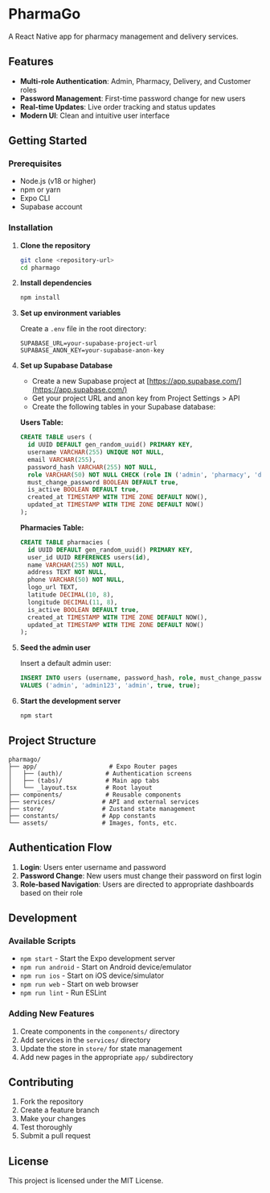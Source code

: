 # PharmaGo

A React Native app for pharmacy management and delivery services.

## Features

- **Multi-role Authentication**: Admin, Pharmacy, Delivery, and Customer roles
- **Password Management**: First-time password change for new users
- **Real-time Updates**: Live order tracking and status updates
- **Modern UI**: Clean and intuitive user interface

## Getting Started

### Prerequisites

- Node.js (v18 or higher)
- npm or yarn
- Expo CLI
- Supabase account

### Installation

1. **Clone the repository**
   ```bash
   git clone <repository-url>
   cd pharmago
   ```

2. **Install dependencies**
   ```bash
   npm install
   ```

3. **Set up environment variables**
   
   Create a `.env` file in the root directory:
   ```env
   SUPABASE_URL=your-supabase-project-url
   SUPABASE_ANON_KEY=your-supabase-anon-key
   ```

4. **Set up Supabase Database**
   
   - Create a new Supabase project at [https://app.supabase.com/](https://app.supabase.com/)
   - Get your project URL and anon key from Project Settings > API
   - Create the following tables in your Supabase database:

   **Users Table:**
   ```sql
   CREATE TABLE users (
     id UUID DEFAULT gen_random_uuid() PRIMARY KEY,
     username VARCHAR(255) UNIQUE NOT NULL,
     email VARCHAR(255),
     password_hash VARCHAR(255) NOT NULL,
     role VARCHAR(50) NOT NULL CHECK (role IN ('admin', 'pharmacy', 'delivery', 'customer')),
     must_change_password BOOLEAN DEFAULT true,
     is_active BOOLEAN DEFAULT true,
     created_at TIMESTAMP WITH TIME ZONE DEFAULT NOW(),
     updated_at TIMESTAMP WITH TIME ZONE DEFAULT NOW()
   );
   ```

   **Pharmacies Table:**
   ```sql
   CREATE TABLE pharmacies (
     id UUID DEFAULT gen_random_uuid() PRIMARY KEY,
     user_id UUID REFERENCES users(id),
     name VARCHAR(255) NOT NULL,
     address TEXT NOT NULL,
     phone VARCHAR(50) NOT NULL,
     logo_url TEXT,
     latitude DECIMAL(10, 8),
     longitude DECIMAL(11, 8),
     is_active BOOLEAN DEFAULT true,
     created_at TIMESTAMP WITH TIME ZONE DEFAULT NOW(),
     updated_at TIMESTAMP WITH TIME ZONE DEFAULT NOW()
   );
   ```

5. **Seed the admin user**
   
   Insert a default admin user:
   ```sql
   INSERT INTO users (username, password_hash, role, must_change_password, is_active)
   VALUES ('admin', 'admin123', 'admin', true, true);
   ```

6. **Start the development server**
   ```bash
   npm start
   ```

## Project Structure

```
pharmago/
├── app/                    # Expo Router pages
│   ├── (auth)/            # Authentication screens
│   ├── (tabs)/            # Main app tabs
│   └── _layout.tsx        # Root layout
├── components/            # Reusable components
├── services/             # API and external services
├── store/                # Zustand state management
├── constants/            # App constants
└── assets/               # Images, fonts, etc.
```

## Authentication Flow

1. **Login**: Users enter username and password
2. **Password Change**: New users must change their password on first login
3. **Role-based Navigation**: Users are directed to appropriate dashboards based on their role

## Development

### Available Scripts

- `npm start` - Start the Expo development server
- `npm run android` - Start on Android device/emulator
- `npm run ios` - Start on iOS device/simulator
- `npm run web` - Start on web browser
- `npm run lint` - Run ESLint

### Adding New Features

1. Create components in the `components/` directory
2. Add services in the `services/` directory
3. Update the store in `store/` for state management
4. Add new pages in the appropriate `app/` subdirectory

## Contributing

1. Fork the repository
2. Create a feature branch
3. Make your changes
4. Test thoroughly
5. Submit a pull request

## License

This project is licensed under the MIT License.
